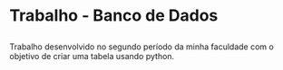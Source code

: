 # Trabalho - Banco de Dados

##

Trabalho desenvolvido no segundo período da minha faculdade com o objetivo de criar uma tabela usando python.
